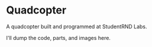 Quadcopter
==========

A quadcopter built and programmed at StudentRND Labs.

I'll dump the code, parts, and images here.
